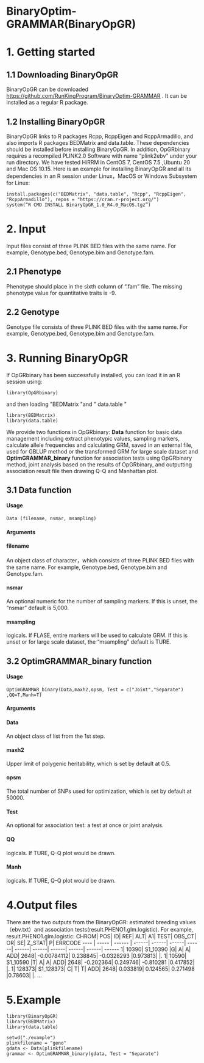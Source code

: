 # BinaryOptim-GRAMMAR(BinaryOpGR)
# 1. Getting started
## 1.1	Downloading BinaryOpGR
BinaryOpGR can be downloaded https://github.com/RunKingProgram/BinaryOptim-GRAMMAR
. It can be installed as a regular R package.
## 1.2	Installing BinaryOpGR
BinaryOpGR links to R packages Rcpp, RcppEigen and RcppArmadillo, and also imports R packages BEDMatrix and data.table. These dependencies should be installed before installing BinaryOpGR. In addition, OpGRbinary requires a recompiled PLINK2.0 Software with name “plink2ebv” under your run directory. We have tested HiRRM in CentOS 7, CentOS 7.5 ,Ubuntu 20 and Mac OS 10.15. Here is an example for installing BinaryOpGR and all its dependencies in an R session under Linux，MacOS or Windows Subsystem for Linux:
```
install.packages(c("BEDMatrix", "data.table", "Rcpp", "RcppEigen", "RcppArmadillo"), repos = "https://cran.r-project.org/")
system(“R CMD INSTALL BinaryOpGR_1.0_R4.0_MacOS.tgz”)
```
# 2. Input
Input files consist of three PLINK BED files with the same name. For example, Genotype.bed, Genotype.bim and Genotype.fam.

## 2.1 Phenotype
Phenotype should place in the sixth column of “.fam” file. The missing phenotype value for quantitative traits is -9.
## 2.2 Genotype
Genotype file consists of three PLINK BED files with the same name. For example, Genotype.bed, Genotype.bim and Genotype.fam.
# 3. Running BinaryOpGR
If OpGRbinary has been successfully installed, you can load it in an R session using:
```
library(OpGRbinary)
```
and then loading "BEDMatrix "and " data.table " 
```
library(BEDMatrix)
library(data.table)
```
We provide two functions in OpGRbinary: **Data** function for basic data management including extract phenotypic values, sampling markers, calculate allele frequencies and calculating GRM, saved in an external file, used for GBLUP method or the transformed GRM for large scale dataset and **OptimGRAMMAR_binary** function for association tests using OpGRbinary method, joint analysis based on the results of OpGRbinary, and outputting association result file then drawing Q-Q and Manhattan plot.
## 3.1 Data function
#### Usage
```
Data (filename, nsmar, msampling)
```
#### Arguments

#### filename
An object class of character，which consists of three PLINK BED files with the same name. For example, Genotype.bed, Genotype.bim and Genotype.fam.
#### nsmar 
An optional numeric for the number of sampling markers. If this is unset, the “nsmar” default is 5,000.
#### msampling
logicals. If FLASE, entire markers will be used to calculate GRM. If this is unset or for large scale dataset, the “msampling” default is TURE.
## 3.2 OptimGRAMMAR_binary function
#### Usage
```
OptimGRAMMAR_binary(Data,maxh2,opsm, Test = c("Joint","Separate") ,QQ=T,Manh=T)
```
#### Arguments
#### Data
An object class of list from the 1st step.<br>
#### maxh2
Upper limit of polygenic heritability, which is set by default at 0.5.<br>
#### opsm
The total number of SNPs used for optimization, which is set by default at 50000.<br>
#### Test
An optional for association test: a test at once or joint analysis.<br>
#### QQ
logicals. If TURE, Q-Q plot would be drawn.<br>
#### Manh
logicals. If TURE, Q-Q plot would be drawn.<br>

# 4.Output files


There are the two outputs from the BinaryOpGR: estimated breeding values（ebv.txt）and association tests(result.PHENO1.glm.logistic). For example, result.PHENO1.glm.logistic:
CHROM|	POS|	ID|	REF|	ALT|	A1|	TEST|	OBS_CT|	OR|	SE|	Z_STAT|	P|	ERRCODE
---- | ----- | ------ | ------| ------| ------| ------| ------| ------| ------| ------| ------| ------
1|	10390|	S1_10390	|G|	A|	A|	ADD|	2648|	-0.00784112|	0.238845|	-0.0328293	|0.973813|	|.
1|	10590|	S1_10590	|T|	A|	A|	ADD|	2648|	-0.202364|	0.249746|	-0.810281	|0.417852|	|.
1|	128373|	S1_128373|	C|	T|	T|	ADD|	2648|	0.033819|	0.124565|	0.271498	|0.78603|	|.
…
# 5.Example

```
library(BinaryOpGR)
library(BEDMatrix)
library(data.table)

setwd("./example")
plinkfilename = "geno"
gdata <- Data(plinkfilename)
grammar <- OptimGRAMMAR_binary(gdata, Test = "Separate")
```
